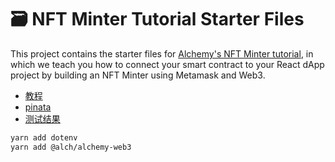 # 🗃 NFT Minter Tutorial Starter Files

This project contains the starter files for [Alchemy's NFT Minter tutorial](https://docs.alchemyapi.io/alchemy/tutorials/nft-minter), in which we teach you how to connect your smart contract to your React dApp project by building an NFT Minter using Metamask and Web3.

- [教程](https://www.web3.university/article/nft-minter-tutorial-how-to-create-a-full-stack-dapp)
- [pinata](https://app.pinata.cloud/pinmanager)
- [测试结果](https://ropsten.etherscan.io/tx/0xdad3c4ff60d09bb85d26248ea94183aad8fe12c61cc3cc47d9de1528c4a5455f)

```bash
yarn add dotenv
yarn add @alch/alchemy-web3
```
